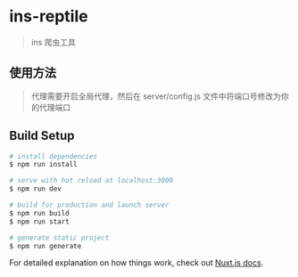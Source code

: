 # ins-reptile

> ins 爬虫工具

## 使用方法

> 代理需要开启全局代理，然后在 server/config.js 文件中将端口号修改为你的代理端口

## Build Setup

``` bash
# install dependencies
$ npm run install

# serve with hot reload at localhost:3000
$ npm run dev

# build for production and launch server
$ npm run build
$ npm run start

# generate static project
$ npm run generate
```

For detailed explanation on how things work, check out [Nuxt.js docs](https://nuxtjs.org).
